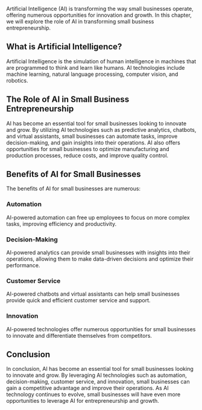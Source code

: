
Artificial Intelligence (AI) is transforming the way small businesses operate, offering numerous opportunities for innovation and growth. In this chapter, we will explore the role of AI in transforming small business entrepreneurship.

What is Artificial Intelligence?
--------------------------------

Artificial Intelligence is the simulation of human intelligence in machines that are programmed to think and learn like humans. AI technologies include machine learning, natural language processing, computer vision, and robotics.

The Role of AI in Small Business Entrepreneurship
-------------------------------------------------

AI has become an essential tool for small businesses looking to innovate and grow. By utilizing AI technologies such as predictive analytics, chatbots, and virtual assistants, small businesses can automate tasks, improve decision-making, and gain insights into their operations. AI also offers opportunities for small businesses to optimize manufacturing and production processes, reduce costs, and improve quality control.

Benefits of AI for Small Businesses
-----------------------------------

The benefits of AI for small businesses are numerous:

### Automation

AI-powered automation can free up employees to focus on more complex tasks, improving efficiency and productivity.

### Decision-Making

AI-powered analytics can provide small businesses with insights into their operations, allowing them to make data-driven decisions and optimize their performance.

### Customer Service

AI-powered chatbots and virtual assistants can help small businesses provide quick and efficient customer service and support.

### Innovation

AI-powered technologies offer numerous opportunities for small businesses to innovate and differentiate themselves from competitors.

Conclusion
----------

In conclusion, AI has become an essential tool for small businesses looking to innovate and grow. By leveraging AI technologies such as automation, decision-making, customer service, and innovation, small businesses can gain a competitive advantage and improve their operations. As AI technology continues to evolve, small businesses will have even more opportunities to leverage AI for entrepreneurship and growth.

